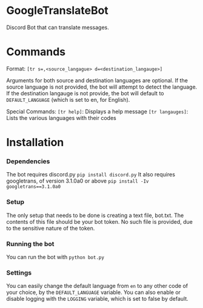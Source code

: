 # GoogleTranslateBot

Discord Bot that can translate messages.

# Commands
Format: `[tr s=,<source_langague> d=<destination_langauge>]` <text>

Arguments for both source and destination languages are optional. If the source language is not provided, the bot will attempt to detect the language. If the destination langauge is not provide, the bot will default to `DEFAULT_LANGUAGE` (which is set to en, for English).

Special Commands:
`[tr help]`: Displays a help message
`[tr langauges]`: Lists the various languages with their codes

# Installation
### Dependencies
The bot requires discord.py
`pip install discord.py`
It also requires googletrans, of version 3.1.0a0 or above
`pip install -Iv googletrans==3.1.0a0`

### Setup
The only setup that needs to be done is creating a text file, bot.txt. The contents of this file should be your bot token. No such file is provided, due to the sensitive nature of the token.

### Running the bot
You can run the bot with `python bot.py`

### Settings
You can easily change the default language from `en` to any other code of your choice, by the `DEFAULT_LANGUAGE` variable. You can also enable or disable logging with the `LOGGING` variable, which is set to false by default.
